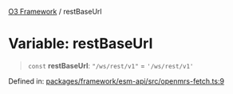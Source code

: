 [O3 Framework](../API.md) / restBaseUrl

# Variable: restBaseUrl

> `const` **restBaseUrl**: `"/ws/rest/v1"` = `'/ws/rest/v1'`

Defined in: [packages/framework/esm-api/src/openmrs-fetch.ts:9](https://github.com/UjjawalPrabhat/openmrs-esm-core/blob/main/packages/framework/esm-api/src/openmrs-fetch.ts#L9)
